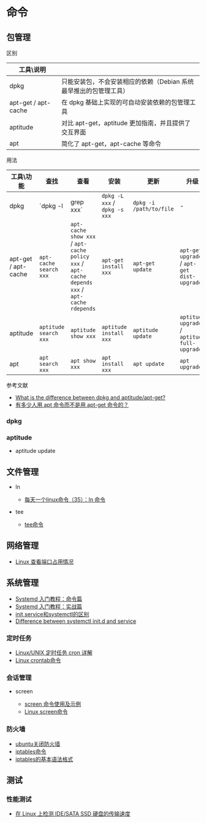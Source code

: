 # 命令

## 包管理

区别

| 工具\说明 | |
| --- | --- |
| dpkg | 只能安装包，不会安装相应的依赖（Debian 系统最早推出的包管理工具） |
| apt-get / apt-cache | 在 dpkg 基础上实现的可自动安装依赖的包管理工具 |
| aptitude | 对比 apt-get，aptitude 更加指南，并且提供了交互界面 |
| apt | 简化了 apt-get，apt-cache 等命令  |

用法

| 工具\功能 | 查找 | 查看 | 安装 | 更新 | 升级 | 删除 |
| --- | --- | --- | --- | --- | --- | --- |
| dpkg | `dpkg -l | grep xxx` | `dpkg -L xxx` / `dpkg -s xxx` | `dpkg -i /path/to/file` | - | - | `dpkg -r package_name` |
| apt-get / apt-cache | `apt-cache search xxx` | `apt-cache show xxx` / `apt-cache policy xxx` / `apt-cache depends xxx` / `apt-cache rdepends` | `apt-get install xxx` | `apt-get update` | `apt-get upgrade` / `apt-get dist-upgrade` | `apt-get remove package` / `apt-get autoremove` |
| aptitude | `aptitude search xxx` | `aptitude show xxx` | `aptitude install xxx` | `aptitude update` | `aptitude upgrade` / `aptitude full-upgrade` | `aptitude remove` |
| apt | `apt search xxx` | `apt show xxx` | `apt install xxx` | `apt update` | `apt upgrade` | `apt remove xxx`

参考文献

- [What is the difference between dpkg and aptitude/apt-get?](https://askubuntu.com/questions/309113/what-is-the-difference-between-dpkg-and-aptitude-apt-get)
- [有多少人用 apt 命令而不是用 apt-get 命令的？](https://www.v2ex.com/t/357932)

### dpkg

### aptitude

- aptitude update

## 文件管理

- ln

    - [每天一个linux命令（35）：ln 命令](https://www.cnblogs.com/peida/archive/2012/12/11/2812294.html)

- tee

    - [tee命令](http://man.linuxde.net/tee)

## 网络管理

- [Linux 查看端口占用情况](https://www.runoob.com/w3cnote/linux-check-port-usage.html)


## 系统管理

- [Systemd 入门教程：命令篇](http://www.ruanyifeng.com/blog/2016/03/systemd-tutorial-commands.html)
- [Systemd 入门教程：实战篇](http://www.ruanyifeng.com/blog/2016/03/systemd-tutorial-part-two.html)
- [init,service和systemctl的区别](https://blog.csdn.net/lineuman/article/details/52578399)
- [Difference between systemctl init.d and service](https://askubuntu.com/questions/911525/difference-between-systemctl-init-d-and-service)

### 定时任务

- [Linux/UNIX 定时任务 cron 详解](https://linux.cn/article-7513-1.html)
- [Linux crontab命令](https://www.runoob.com/linux/linux-comm-crontab.html)

### 会话管理

- screen

    - [screen 命令使用及示例](https://linux.cn/article-8215-1.html)
    - [Linux screen命令](https://www.runoob.com/linux/linux-comm-screen.html)

### 防火墙

- [ubuntu关闭防火墙](https://www.jianshu.com/p/a1a4455ff8fd)
- [iptables命令](https://man.linuxde.net/iptables)
- [iptables的基本语法格式](https://www.cnblogs.com/ggjucheng/archive/2012/08/19/2646476.html)

## 测试

### 性能测试

- [在 Linux 上检测 IDE/SATA SSD 硬盘的传输速度](https://zhuanlan.zhihu.com/p/33752337)
